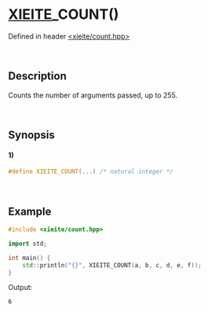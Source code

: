 # [XIEITE](../../macros.md)\_COUNT\(\)
Defined in header [<xieite/count.hpp>](../../../src/macros/count.hpp)

&nbsp;

## Description
Counts the number of arguments passed, up to 255.

&nbsp;

## Synopsis
#### 1)
```cpp
#define XIEITE_COUNT(...) /* natural integer */
```

&nbsp;

## Example
```cpp
#include <xieite/count.hpp>

import std;

int main() {
    std::println("{}", XIEITE_COUNT(a, b, c, d, e, f));
}
```
Output:
```
6
```
